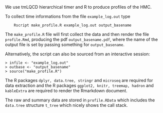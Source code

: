 We use tmLQCD hierarchical timer and R to produce profiles of the HMC.

To collect time informations from the file `example_log.out` type

```
    Rscript make_profile.R example_log.out output_basename
```

The `make_profile.R` file will first collect the data and then render the file `profile.Rmd`, producing the pdf `output_basename.pdf`, where the name of the output file is set by passing something for `output_basename`.

Alternatively, the script can also be sourced from an interactive session:

```
> infile <- "example_log.out"
> outbase <- "output_basename"
> source("make_profile.R")
```

The R packages `dplyr, data.tree, stringr` and `microseq` are required for data extraction and the R packages `ggplot2, knitr, treemap, hadron` and `kableExtra` are required to render the Rmarkdown document.

The raw and summary data are stored in `profile.RData` which includes the `data.tree` structure `t_tree` which nicely shows the call stack.
